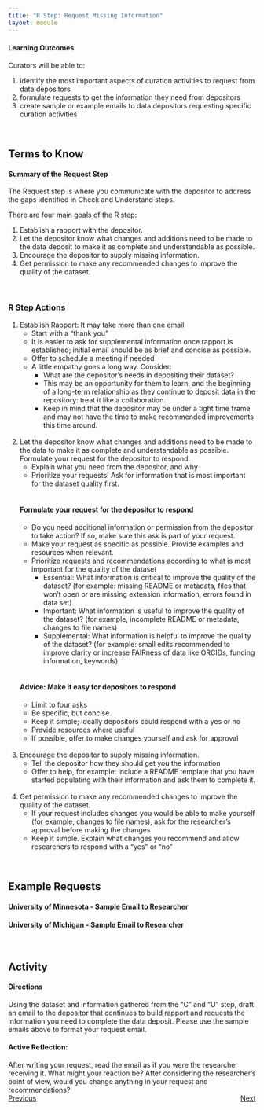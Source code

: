 ```yaml
---
title: "R Step: Request Missing Information"
layout: module
---
```


<h4>Learning Outcomes</h4>
Curators will be able to:
<ol>
<li>identify the most important aspects of curation activities to request from data depositors</li>
<li>formulate requests to get the information they need from depositors</li>
<li>create sample or example emails to data depositors requesting specific curation activities</li>
</ol>
<br>
<h2>Terms to Know</h2>
<h4>Summary of the Request Step</h4>
The Request step is where you communicate with the depositor to address the gaps identified in Check and Understand steps.

There are four main goals of the R step:

<ol>
<li>Establish a rapport with the depositor.</li>
<li>Let the depositor know what changes and additions need to be made to the data deposit to make it as complete and understandable as possible.</li>
<li>Encourage the depositor to supply missing information.</li>
<li>Get permission to make any recommended changes to improve the quality of the dataset.</li>
</ol>
<br>
<h3>R Step Actions</h3>
<ol>
<li>Establish Rapport: It may take more than one email
<ul>
<li>Start with a “thank you”</li>
<li>It is easier to ask for supplemental information once rapport is established; initial email should be as brief and concise as possible.</li>
<li>Offer to schedule a meeting if needed</li>
<li>A little empathy goes a long way. Consider:
<ul><li>What are the depositor’s needs in depositing their dataset?</li>
<li>This may be an opportunity for them to learn, and the beginning of a long-term relationship as they continue to deposit data in the repository: treat it like a collaboration.</li>
<li>Keep in mind that the depositor may be under a tight time frame and may not have the time to make recommended improvements this time around.</li></ul></li>
</ul>
</li>
<br>
<li>Let the depositor know what changes and additions need to be made to the data to make it as complete and understandable as possible. Formulate your request for the depositor to respond.
<ul><li>Explain what you need from the depositor, and why</li>
<li>Prioritize your requests! Ask for information that is most important for the dataset quality first.</li></ul>
<br>
<h4>Formulate your request for the depositor to respond</h4>
<ul><li>Do you need additional information or permission from the depositor to take action? If so, make sure this ask is part of your request.</li>
<li>Make your request as specific as possible. Provide examples and resources when relevant.</li>
<li>Prioritize requests and recommendations according to what is most important for the quality of the dataset
<ul><li>Essential: What information is critical to improve the quality of the dataset? (for example: missing README or metadata, files that won’t open or are missing extension information, errors found in data set)</li>
<li>Important: What information is useful to improve the quality of the dataset? (for example, incomplete README or metadata, changes to file names)</li>
<li>Supplemental: What information is helpful to improve the quality of the dataset? (for example: small edits recommended to improve clarity or increase FAIRness of data like ORCIDs, funding information, keywords)</li></ul></li></ul>
<br>
<h4>Advice: Make it easy for depositors to respond</h4>
<ul>
<li>Limit to four asks</li>
<li>Be specific, but concise</li>
<li>Keep it simple; ideally depositors could respond with a yes or no</li>
<li>Provide resources where useful</li>
<li>If possible, offer to make changes yourself and ask for approval</li>
</ul>
</li>
<br>
<li>Encourage the depositor to supply missing information.
<ul><li>Tell the depositor how they should get you the information</li>
<li>Offer to help, for example: include a README template that you have started populating with their information and ask them to complete it.</li>
</ul>  
</li>
<br>
<li>Get permission to make any recommended changes to improve the quality of the dataset.
<ul><li>If your request includes changes you would be able to make yourself (for example, changes to file names), ask for the researcher’s approval before making the changes</li>
<li>Keep it simple. Explain what changes you recommend and allow researchers to respond with a “yes” or “no”</li>
</ul>
</li>
</ol>
<br>
<h2>Example Requests</h2>
<h4>University of Minnesota - Sample Email to Researcher</h4>
<h4>University of Michigan - Sample Email to Researcher</h4>
<br>
<h2>Activity</h2>
<h4>Directions</h4>
Using the dataset and information gathered from the “C” and “U” step, draft an email to the depositor that continues to build rapport and requests the information you need to complete the data deposit. Please use the sample emails above to format your request email.
<br>
<h4>Active Reflection:</h4>
After writing your request, read the email as if you were the researcher receiving it. What might your reaction be? After considering the researcher’s point of view, would you change anything in your request and recommendations?

<style>
.flex-contianer {
  display: flex;
  justify-content: space-between;
}
</style>

<div class="flex-contianer">
     <a class="button button-primary" href="/CURATED/modules/module-u">Previous</a>
     <a class="button button-primary" href="/CURATED/modules/module-a"> Next</a>
</div>
